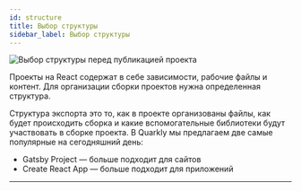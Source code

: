 ```yaml
---
id: structure
title: Выбор структуры
sidebar_label: Выбор структуры
---
```


![Выбор структуры перед публикацией проекта](https://test-upl.quarkly.io/607d3473b99fb9001fcbcc16/images/docs-new-topbar-publication-structure.png?v=2021-05-15T11:38:28.941Z)

Проекты на React содержат в себе зависимости, рабочие файлы и контент. Для организации сборки проектов нужна определенная структура.

Структура экспорта это то, как в проекте организованы файлы, как будет происходить сборка и какие вспомогательные библиотеки будут участвовать в сборке проекта. В Quarkly мы предлагаем две самые популярные на сегодняшний день:

-   Gatsby Project — больше подходит для сайтов
-   Create React App — больше подходит для приложений

---
